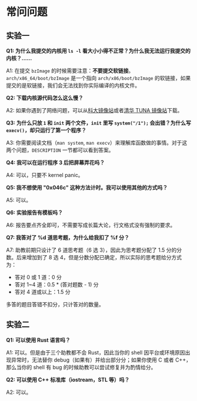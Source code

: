 # 常问问题

## 实验一

**Q1: 为什么我提交的内核用 `ls -l` 看大小小得不正常？为什么我无法运行我提交的内核？……**

A1: 在提交 `bzImage` 的时候需要注意：**不要提交软链接**。`arch/x86_64/boot/bzImage` 是一个指向 `arch/x86/boot/bzImage` 的软链接，如果提交的是软链接，我们会无法找到你实际编译的内核文件。

**Q2: 下载内核源代码怎么这么慢？**

A2: 如果你遇到了网络问题，可以从[科大镜像站](https://mirrors.ustc.edu.cn/kernel.org/linux/kernel/v5.x/linux-5.4.22.tar.xz)或者[清华 TUNA 镜像站](https://mirrors.tuna.tsinghua.edu.cn/kernel/v5.x/linux-5.4.22.tar.xz)下载。

**Q3: 为什么只放 `1` 和 `init` 两个文件，`init` 里写 `system("/1");` 会出错？为什么写 `execv()`，却只运行了第一个程序？**

A3: 你需要阅读文档（`man system`, `man execv`）来理解库函数做的事情。对于这两个问题，`DESCRIPTION` 一节都可以看到答案。

**Q4: 我可以在运行程序 3 后把屏幕弄花吗？**

A4: 可以，只要不 kernel panic。

**Q5: 我不想使用 "0x046c" 这种方法计时。我可以使用其他的方式吗？**

A5: 可以。

**Q6: 实验报告有模板吗？**

A6: 报告要点齐全即可，不需要写成长篇大论，行文格式没有强制的要求。

**Q7: 我答对了 %d 道思考题，为什么给我扣了 %f 分？**

A7: 助教前期只设计了 6 道思考题（6 选 3），因此为思考题分配了 1.5 分的分数。后来增加到了 8 选 4，但是分数分配已确定，所以实际的思考题给分方式为：

- 答对 0 或 1 道：0 分
- 答对 1~4 道：0.5 \* (答对题数 - 1) 分
- 答对 4 道或以上：1.5 分

多答的题目答错不扣分，只计答对的数量。

## 实验二

**Q1: 可以使用 Rust 语言吗？**

A1: 可以。但是由于三个助教都不会 Rust，因此当你的 shell 因平台或环境原因出现异常时，无法替你 debug（如果有）并给出部分分；如果你使用 C 或者 C++，那么当你的 shell 有 bug 的时候助教可以尝试修复并为酌情给分。

**Q2: 可以使用 C++ 标准库（iostream，STL 等）吗？**

A2: 可以。
